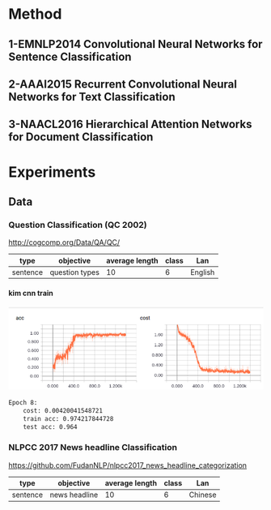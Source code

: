 # Method
## 1-EMNLP2014 Convolutional Neural Networks for Sentence Classification

## 2-AAAI2015 Recurrent Convolutional Neural Networks for Text Classification

## 3-NAACL2016 Hierarchical Attention Networks for Document Classification


# Experiments
## Data
### Question Classification (QC 2002)
http://cogcomp.org/Data/QA/QC/

| type | objective | average length | class | Lan
| ------ | ------ | ------ | ------ | ------ |
| sentence | question types | 10 | 6 | English

#### kim cnn train
![kim-cnn](figs/qc_train.png)

    Epoch 8:
        cost: 0.00420041548721
        train acc: 0.974217844728
        test acc: 0.964




### NLPCC 2017 News headline Classification
https://github.com/FudanNLP/nlpcc2017_news_headline_categorization

| type | objective | average length | class | Lan
| ------ | ------ | ------ | ------ | ------ |
| sentence | news headline | 10 | 6 | Chinese




